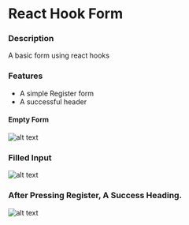 # React Hook Form

### Description
A basic form using react hooks

### Features
- A simple Register form
- A successful header 

#### Empty Form
![alt text](https://github.com/tpemba100/React-Hook-Form/blob/master/img/1.png?raw=true)
### Filled Input
![alt text](https://github.com/tpemba100/React-Hook-Form/blob/master/img/2.png?raw=true)
### After Pressing Register, A Success Heading.
![alt text](https://github.com/tpemba100/React-Hook-Form/blob/master/img/3.png?raw=true)
